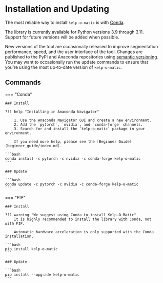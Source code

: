 # Installation and Updating

The most reliable way to install `kelp-o-matic` is with [Conda](https://docs.anaconda.com/anaconda/).

The library is currently available for Python versions 3.9 through 3.11. Support for future versions
will be added when possible.

New versions of the tool are occasionally released to improve segmentation performance, speed, and
the user interface of the tool. Changes are published to the PyPI and Anaconda repositories using
[semantic versioning](https://semver.org/). You may want to occasionally run the update commands to ensure
that you're using the most up-to-date version of `kelp-o-matic`.

## Commands

=== "Conda"

    ### Install

    ??? help "Installing in Anaconda Navigator"

        1. Use the Anaconda Navigator GUI and create a new environment.
        2. Add the `pytorch`, `nvidia`, and `conda-forge` channels.
        3. Search for and install the `kelp-o-matic` package in your environment.

        If you need more help, please see the [Beginner Guide](beginner_guide/index.md).

    ```bash
    conda install -c pytorch -c nvidia -c conda-forge kelp-o-matic
    ```

    ### Update

    ```bash
    conda update -c pytorch -c nvidia -c conda-forge kelp-o-matic
    ```

=== "PIP"

    ### Install

    ??? warning "We suggest using Conda to install Kelp-O-Matic"
        It is highly recommended to install the library with Conda, not with PIP.

        Automatic hardware acceleration is only supported with the Conda installation.

    ```bash
    pip install kelp-o-matic
    ```

    ### Update

    ```bash
    pip install --upgrade kelp-o-matic
    ```
